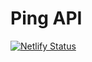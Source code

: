 # Ping API

[![Netlify Status](https://api.netlify.com/api/v1/badges/396d060e-4546-47c6-93f6-ec864ec808b7/deploy-status)](https://app.netlify.com/sites/huckleberry-api/deploys)
